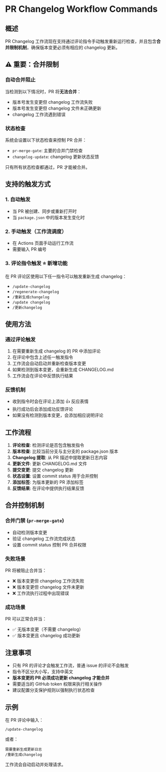 # PR Changelog Workflow Commands

## 概述

PR Changelog 工作流现在支持通过评论指令手动触发重新运行检查，并且包含**合并限制机制**，确保版本变更必须有相应的 changelog 更新。

## ⚠️ 重要：合并限制

### 自动合并阻止
当检测到以下情况时，PR 将**无法合并**：
- 版本号发生变更但 changelog 工作流失败
- 版本号发生变更但 changelog 文件未正确更新
- changelog 工作流遇到错误

### 状态检查
系统会设置以下状态检查来控制 PR 合并：
- `pr-merge-gate`: 主要的合并门禁检查
- `changelog-update`: changelog 更新状态反馈

只有所有状态检查都通过，PR 才能被合并。

## 支持的触发方式

### 1. 自动触发
- 当 PR 被创建、同步或重新打开时
- 当 `package.json` 中的版本发生变化时

### 2. 手动触发（工作流调度）
- 在 Actions 页面手动运行工作流
- 需要输入 PR 编号

### 3. 评论指令触发 ⭐ 新增功能
在 PR 评论区使用以下任一指令可以触发重新生成 changelog：

- `/update-changelog`
- `/regenerate-changelog` 
- `/重新生成changelog`
- `/update changelog`
- `/更新changelog`

## 使用方法

### 通过评论触发
1. 在需要重新生成 changelog 的 PR 中添加评论
2. 在评论中包含上述任一触发指令
3. 工作流会自动启动并重新检查版本变更
4. 如果检测到版本变更，会重新生成 CHANGELOG.md
5. 工作流会在评论中反馈执行结果

### 反馈机制
- 收到指令时会在评论上添加 👍 反应表情
- 执行成功后会添加成功反馈评论
- 如果没有检测到版本变更，会添加相应说明评论

## 工作流程

1. **评论检查**: 检测评论是否包含触发指令
2. **版本检查**: 比较当前分支与主分支的 package.json 版本
3. **Changelog 提取**: 从 PR 描述中提取更新日志内容
4. **更新文件**: 更新 CHANGELOG.md 文件
5. **提交变更**: 提交 changelog 更新
6. **状态设置**: 设置 commit status 用于合并控制
7. **添加标签**: 为版本更新的 PR 添加标签
8. **反馈结果**: 在评论中提供执行结果反馈

## 合并控制机制

### 合并门禁 (`pr-merge-gate`)
- 自动检测版本变更
- 验证 changelog 工作流完成状态
- 设置 commit status 控制 PR 合并权限

### 失败场景
PR 将被阻止合并当：
- ❌ 版本变更但 changelog 工作流失败
- ❌ 版本变更但 changelog 文件未更新
- ❌ 工作流执行过程中出现错误

### 成功场景
PR 可以正常合并当：
- ✅ 无版本变更（不需要 changelog）
- ✅ 版本变更且 changelog 成功更新

## 注意事项

- 只有 PR 的评论才会触发工作流，普通 issue 的评论不会触发
- 指令不区分大小写，支持中英文
- **版本变更的 PR 必须成功更新 changelog 才能合并**
- 需要适当的 GitHub token 权限来执行相关操作
- 建议配置分支保护规则以强制执行状态检查

## 示例

在 PR 评论中输入：
```
/update-changelog
```

或者：
```
需要重新生成更新日志
/重新生成changelog
```

工作流会自动启动并处理请求。
